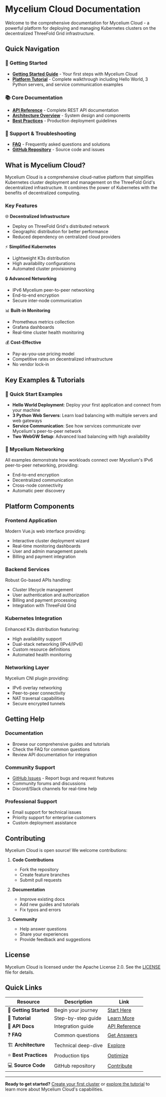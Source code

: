 # Mycelium Cloud Documentation

Welcome to the comprehensive documentation for Mycelium Cloud - a powerful platform for deploying and managing Kubernetes clusters on the decentralized ThreeFold Grid infrastructure.

## Quick Navigation

### 🚀 Getting Started

- [**Getting Started Guide**](https://github.com/codescalers/kubecloud/blob/master/frontend/kubecloud/public/docs/getting-started.md) - Your first steps with Mycelium Cloud
- [**Platform Tutorial**](https://github.com/codescalers/kubecloud/blob/master/frontend/kubecloud/public/docs/tutorial.md) - Complete walkthrough including Hello World, 3 Python servers, and service communication examples

### 📚 Core Documentation

- [**API Reference**](https://github.com/codescalers/kubecloud/blob/master/frontend/kubecloud/public/docs/api-reference.md) - Complete REST API documentation
- [**Architecture Overview**](https://github.com/codescalers/kubecloud/blob/master/frontend/kubecloud/public/docs/architecture.md) - System design and components
- [**Best Practices**](https://github.com/codescalers/kubecloud/blob/master/frontend/kubecloud/public/docs/best-practices.md) - Production deployment guidelines

### 🔧 Support & Troubleshooting

- [**FAQ**](https://github.com/codescalers/kubecloud/blob/master/frontend/kubecloud/public/docs/faq.md) - Frequently asked questions and solutions
- [**GitHub Repository**](https://github.com/codescalers/kubecloud) - Source code and issues

## What is Mycelium Cloud?

Mycelium Cloud is a comprehensive cloud-native platform that simplifies Kubernetes cluster deployment and management on the ThreeFold Grid's decentralized infrastructure. It combines the power of Kubernetes with the benefits of decentralized computing.

### Key Features

🌐 **Decentralized Infrastructure**

- Deploy on ThreeFold Grid's distributed network
- Geographic distribution for better performance
- Reduced dependency on centralized cloud providers

⚡ **Simplified Kubernetes**

- Lightweight K3s distribution
- High availability configurations
- Automated cluster provisioning

🔒 **Advanced Networking**

- IPv6 Mycelium peer-to-peer networking
- End-to-end encryption
- Secure inter-node communication

📊 **Built-in Monitoring**

- Prometheus metrics collection
- Grafana dashboards
- Real-time cluster health monitoring

💰 **Cost-Effective**

- Pay-as-you-use pricing model
- Competitive rates on decentralized infrastructure
- No vendor lock-in

## Key Examples & Tutorials

### 🎯 Quick Start Examples

- **Hello World Deployment**: Deploy your first application and connect from your machine
- **3 Python Web Servers**: Learn load balancing with multiple servers and web gateways
- **Service Communication**: See how services communicate over Mycelium's peer-to-peer network
- **Two WebGW Setup**: Advanced load balancing with high availability

### 🔗 Mycelium Networking

All examples demonstrate how workloads connect over Mycelium's IPv6 peer-to-peer networking, providing:

- End-to-end encryption
- Decentralized communication
- Cross-node connectivity
- Automatic peer discovery

## Platform Components

### Frontend Application

Modern Vue.js web interface providing:

- Interactive cluster deployment wizard
- Real-time monitoring dashboards
- User and admin management panels
- Billing and payment integration

### Backend Services

Robust Go-based APIs handling:

- Cluster lifecycle management
- User authentication and authorization
- Billing and payment processing
- Integration with ThreeFold Grid

### Kubernetes Integration

Enhanced K3s distribution featuring:

- High availability support
- Dual-stack networking (IPv4/IPv6)
- Custom resource definitions
- Automated health monitoring

### Networking Layer

Mycelium CNI plugin providing:

- IPv6 overlay networking
- Peer-to-peer connectivity
- NAT traversal capabilities
- Secure encrypted tunnels

## Getting Help

### Documentation

- Browse our comprehensive guides and tutorials
- Check the FAQ for common questions
- Review API documentation for integration

### Community Support

- [GitHub Issues](https://github.com/codescalers/kubecloud/issues) - Report bugs and request features
- Community forums and discussions
- Discord/Slack channels for real-time help

### Professional Support

- Email support for technical issues
- Priority support for enterprise customers
- Custom deployment assistance

## Contributing

Mycelium Cloud is open source! We welcome contributions:

1. **Code Contributions**
   - Fork the repository
   - Create feature branches
   - Submit pull requests

2. **Documentation**
   - Improve existing docs
   - Add new guides and tutorials
   - Fix typos and errors

3. **Community**
   - Help answer questions
   - Share your experiences
   - Provide feedback and suggestions

## License

Mycelium Cloud is licensed under the Apache License 2.0. See the [LICENSE](https://github.com/codescalers/kubecloud/blob/main/LICENSE) file for details.

## Quick Links

| Resource | Description | Link |
|----------|-------------|------|
| 🌟 **Getting Started** | Begin your journey | [Start Here](https://github.com/codescalers/kubecloud/blob/master/frontend/kubecloud/public/docs/getting-started.md) |
| 📖 **Tutorial** | Step-by-step guide | [Learn More](https://github.com/codescalers/kubecloud/blob/master/frontend/kubecloud/public/docs/tutorial.md) |
| 🔌 **API Docs** | Integration guide | [API Reference](https://github.com/codescalers/kubecloud/blob/master/frontend/kubecloud/public/docs/api-reference.md) |
| ❓ **FAQ** | Common questions | [Get Answers](https://github.com/codescalers/kubecloud/blob/master/frontend/kubecloud/public/docs/faq.md) |
| 🏗️ **Architecture** | Technical deep-dive | [Explore](https://github.com/codescalers/kubecloud/blob/master/frontend/kubecloud/public/docs/architecture.md) |
| ⭐ **Best Practices** | Production tips | [Optimize](https://github.com/codescalers/kubecloud/blob/master/frontend/kubecloud/public/docs/best-practices.md) |
| 💻 **Source Code** | GitHub repository | [Contribute](https://github.com/codescalers/kubecloud) |

---

**Ready to get started?** [Create your first cluster](https://github.com/codescalers/kubecloud/blob/master/frontend/kubecloud/public/docs/getting-started.md) or [explore the tutorial](https://github.com/codescalers/kubecloud/blob/master/frontend/kubecloud/public/docs/tutorial.md) to learn more about Mycelium Cloud's capabilities.
